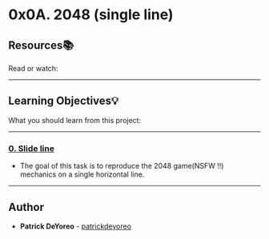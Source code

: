 # 0x0A. 2048 (single line)

## Resources:books:
Read or watch:

---
## Learning Objectives:bulb:
What you should learn from this project:

---

### [0. Slide line](./0-slide_line.c)
* The goal of this task is to reproduce the 2048 game(NSFW !!) mechanics on a single horizontal line.

---

## Author
* **Patrick DeYoreo** - [patrickdeyoreo](github.com/patrickdeyoreo)